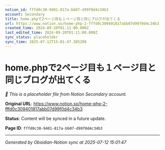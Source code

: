 ```yaml
---
notion_id: fffd0c30-9401-817a-bb07-d99f0d4c34b3
account: Secondary
title: home.phpで2ページ目も１ページ目と同じブログが出てくる
url: https://www.notion.so/home-php-2-fffd0c309401817abb07d99f0d4c34b3
created_time: 2024-09-20T01:11:00.000Z
last_edited_time: 2024-09-20T01:11:00.000Z
sync_status: placeholder
sync_time: 2025-07-12T15:01:47.385208
---
```


# home.phpで2ページ目も１ページ目と同じブログが出てくる

*🔄 This is a placeholder file from Notion Secondary account.*

**Original URL**: https://www.notion.so/home-php-2-fffd0c309401817abb07d99f0d4c34b3

**Status**: Content will be synced in a future update.

**Page ID**: `fffd0c30-9401-817a-bb07-d99f0d4c34b3`

---

*Generated by Obsidian-Notion sync at 2025-07-12 15:01:47*
